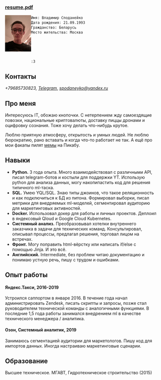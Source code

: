 ### [resume.pdf](https://github.com/meowzth/meowzth.github.io/raw/master/spodaneyko.pdf)

<img align="left" img src="./img.png" width="17%">

	Имя: Владимир Споданейко
	Дата рождения: 21.09.1993
	Гражданство: Беларусь
	Место жительства: Москва





	:3


## Контакты

*+79685730823, [Telegram](https://t.me/meowzaebis)*,
*spodaneyko@yandex.ru*


## Про меня

Интересуюсь IT, обожаю кнопочки. С нетерпением жду самоездящие повозки, национальные криптовалюты, доставку пиццы дронами и оцифровку сознания. Тоже хочу делать что-нибудь крутое.

Люблю приятную атмосферу, открытость и умных людей. Не люблю бюрократию, рано вставать и когда что-то работает не так. А ещё про мои факапы пилят [мемы](https://pikabu.ru/story/tekhpodderzhka_yandeks_taksi_6109211) на Пикабу.


## Навыки

* **Python.** 3 года опыта. Много взаимодействовал с различными API, писал telegram-ботов и костыли для поддержки YT. Использую python для анализа данных, могу накопипастить код для решения типичного ml-таска.
* **SQL.**  Умею YQL/SQL. Знаю типы джоинов, что такое реляционность и как подключиться к БД из питона. Формировал выборки, писал метрики для внедряемых ml-моделей, сегментировал аудиторию для маркетинговых активностей.
* **Docker.** Использовал докер для работы и личных проектов. Деплоил в яндексовый Qloud и Google Cloud Kubernetes.
* **Системный анализ.** Преобразовывал хотелки внутреннего заказчика в задачи для технических команд. Консультировал, описывал процессы, предлагал решения, торговал лицом на встречах.
* **Фронт.** Могу поправить html-вёрстку или написать if/else с помощью Jinja. И это всё.
* **Английский.** Intermediate, без проблем читаю документацию и понимаю устную речь, пишу с трудом и ошибками.


## Опыт работы
#### Яндекс.Такси, 2016-2019
Устроился саппортом в январе 2016. В течение года начал администрировать Zendesk, писать скрипты и запросы, позже стал руководителем технической команды с аналогичными функциями. В последние 1,5 года работы занимался внедрением ml в качестве технического менеджера / аналитика.

#### Озон, Сиcтемный аналитик, 2019
Занимаюсь сегментацией аудитории для маркетологов. Пишу код для импортов данных. Иногда настраиваю маркетинговые сценарии.


## Образование
Высшее техническое. МГАВТ, Гидротехническое строительство (2015)

